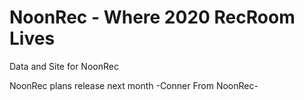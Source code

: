 # NoonRec - Where 2020 RecRoom Lives
Data and Site for NoonRec

NoonRec plans release next month
-Conner From NoonRec-
